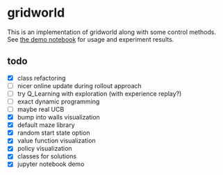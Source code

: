 # gridworld
This is an implementation of gridworld along with some control methods. See [the demo notebook](https://github.com/rwarren2163/rl_sandbox/blob/master/demo.ipynb) for usage and experiment results. 

## todo
- [X] class refactoring
- [ ] nicer online update during rollout approach
- [ ] try Q_Learning with exploration (with experience replay?)
- [ ] exact dynamic programming
- [ ] maybe real UCB
- [X] bump into walls visualization
- [X] default maze library
- [X] random start state option
- [X] value function visualization
- [X] policy visualization
- [X] classes for solutions
- [X] jupyter notebook demo